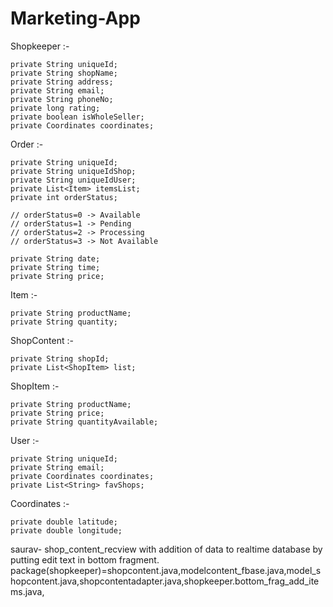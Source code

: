 # Marketing-App

Shopkeeper :-

    private String uniqueId;
    private String shopName;
    private String address;
    private String email;
    private String phoneNo;
    private long rating;
    private boolean isWholeSeller;
    private Coordinates coordinates;
    
Order :-

    private String uniqueId;
    private String uniqueIdShop;
    private String uniqueIdUser;
    private List<Item> itemsList;
    private int orderStatus; 
    
    // orderStatus=0 -> Available
    // orderStatus=1 -> Pending
    // orderStatus=2 -> Processing
    // orderStatus=3 -> Not Available
    
    private String date;
    private String time;
    private String price;
    
Item :-

    private String productName;
    private String quantity;
    
ShopContent :-

    private String shopId;
    private List<ShopItem> list;
    
ShopItem :-

    private String productName;
    private String price;
    private String quantityAvailable;
    
User :-

    private String uniqueId;
    private String email;
    private Coordinates coordinates;
    private List<String> favShops;
    
Coordinates :-

    private double latitude;
    private double longitude;


saurav-
shop_content_recview with addition of data to realtime database by putting edit text in bottom fragment.
package(shopkeeper)=shopcontent.java,modelcontent_fbase.java,model_shopcontent.java,shopcontentadapter.java,shopkeeper.bottom_frag_add_items.java,
